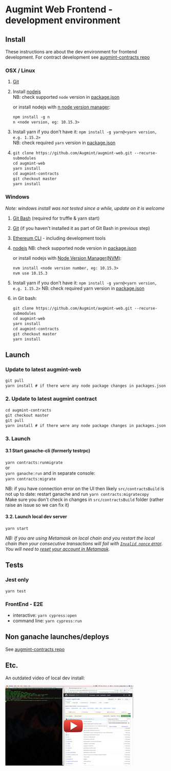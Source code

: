 # Augmint Web Frontend - development environment

## Install

These instructions are about the dev environment for frontend development. For contract development see [augmint-contracts repo](https://github.com/Augmint/augmint-contracts)

### OSX / Linux

1.  [Git](https://git-scm.com/download)
1.  Install [nodejs](https://nodejs.org/en/download/)  
    NB: check supported `node` version in [package.json](../package.json)

    or install nodejs with [n node version manager](https://github.com/tj/n):

    ```
    npm install -g n
    n <node version, eg: 10.15.3>
    ```

1.  Install yarn if you don't have it: `npm install -g yarn@<yarn version, e.g. 1.15.2>`  
    NB: check required `yarn` version in [package.json](../package.json)
1.  ```
    git clone https://github.com/Augmint/augmint-web.git --recurse-submodules
    cd augmint-web
    yarn install
    cd augmint-contracts
    git checkout master
    yarn install
    ```

### Windows

_Note: windows install was not tested since a while, update on it is welcome_

1.  [Git Bash](https://git-for-windows.github.io/) (required for truffle & yarn start)
1.  [Git](https://git-scm.com/download) (if you haven't installed it as part of Git Bash in previous step)
1.  [Ethereum CLI](https://www.ethereum.org/cli) - including development tools
1.  [nodejs](https://nodejs.org/en/download/) NB: check supported node version in [package.json](../package.json)

    or install nodejs with [Node Version Manager(NVM)](https://github.com/coreybutler/nvm-windows/releases):

    ```
    nvm install <node version number, eg: 10.15.3>
    nvm use 10.15.3
    ```

1.  Install yarn if you don't have it: `npm install -g yarn@<yarn version, e.g. 1.15.2>` NB: check required yarn version in [package.json](../package.json)
1.  in Git bash:
    ```
    git clone https://github.com/Augmint/augmint-web.git --recurse-submodules
    cd augmint-web
    yarn install
    cd augmint-contracts
    git checkout master
    yarn install
    ```

## Launch

### Update to latest augmint-web

```
git pull
yarn install # if there were any node package changes in packages.json
```

### 2. Update to latest augmint contract

```
cd augmint-contracts
git checkout master
git pull
yarn install # if there were any node package changes in packages.json
```

### 3. Launch

#### 3.1 Start ganache-cli (formerly testrpc)

`yarn contracts:runmigrate`  
or  
`yarn ganache:run` and in separate console:  
`yarn contracts:migrate`

NB: if you have connection error on the UI then likely `src/contractsBuild` is not up to date: restart ganache and run `yarn contracts:migratecopy`  
Make sure you don't check in changes in `src/contractsBuild` folder (rather raise an issue so we can fix it)

#### 3.2. Launch local dev server

`yarn start`

_NB: If you are using Metamask on local chain and you restart the local chain then your consecutive transactions will fail with [`Invalid nonce` error](https://github.com/MetaMask/metamask-extension/issues/1999). You will need to [reset your account in Metamask](http://metamask.helpscoutdocs.com/article/36-resetting-an-account)._

## Tests

### Jest only

```
yarn test
```

### FrontEnd - E2E

- interactive: `yarn cypress:open`
- command line: `yarn cypress:run`

## Non ganache launches/deploys

See [augmint-contracts repo](https://github.com/Augmint/augmint-contracts)

## Etc.

An outdated video of local dev install:

[![Osx setup video](./devenvvideo_thumbnail.png)](https://www.youtube.com/watch?v=agu5LxOcy1c)
